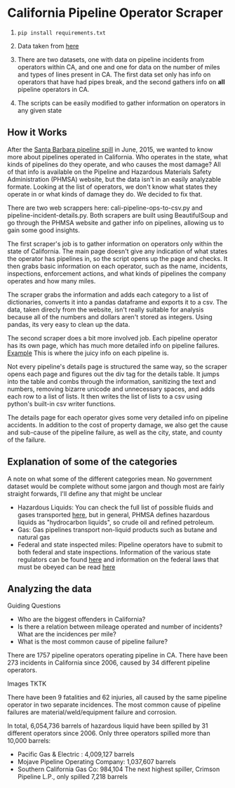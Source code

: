 California Pipeline Operator Scraper 
====================================

1. ```pip install requirements.txt```

2. Data taken from [here](http://primis.phmsa.dot.gov/comm/reports/operator/OperatorListNoJS.html)

3. There are two datasets, one with data on pipeline incidents from operators within CA, and one and one for data on the number of miles and types of lines present in CA. The first data set only has info on operators that have had pipes break, and the second gathers info on **all** pipeline operators in CA.  

4. The scripts can be easily modified to gather information on operators in any given state

How it Works
------------
After the [Santa Barbara pipeline spill](http://www.scpr.org/news/2015/06/01/52117/things-to-know-about-the-california-oil-spill) in June, 2015, we wanted to know more about pipelines operated in California. Who operates in the state, what kinds of pipelines do they operate, and who causes the most damage? All of that info is available on the Pipeline and Hazardous Materials Safety Administration (PHMSA) website, but the data isn't in an easily analyzable formate. Looking at the list of operators, we don't know what states they operate in or what kinds of damage they do. We decided to fix that.

There are two web scrappers here: cali-pipeline-ops-to-csv.py and pipeline-incident-details.py. Both scrapers are built using BeautifulSoup and go through the PHMSA website and gather info on pipelines, allowing us to gain some good insights.

The first scraper's job is to gather information on operators only within the state of California. The main page doesn't give any indication of what states the operator has pipelines in, so the script opens up the page and checks. It then grabs basic information on each operator, such as the name, incidents, inspections, enforcement actions, and what kinds of pipelines the company operates and how many miles.

The scraper grabs the information and adds each category to a list of dictionaries, converts it into a pandas dataframe and exports it to a csv. The data, taken direcly from the website, isn't really suitable for analysis because all of the numbers and dollars aren't stored as integers. Using pandas, its very easy to clean up the data.

The second scraper does a bit more involved job. Each pipeline operator has its own page, which has much more detailed info on pipeline failures. [Example](http://primis.phmsa.dot.gov/comm/reports/operator/OperatorIM_opid_2616.html?nocache=2666#_Incidents_tab_4) This is where the juicy info on each pipeline is.

Not every pipeline's details page is structured the same way, so the scraper opens each page and figures out the div tag for the details table. It jumps into the table and combs through the information, sanitizing the text and numbers, removing bizarre unicode and unnecessary spaces, and adds each row to a list of lists. It then writes the list of lists to a csv using python's built-in csv writer functions.

The details page for each operator gives some very detailed info on pipeline accidents. In addition to the cost of property damage, we also get the cause and sub-cause of the pipeline failure, as well as the city, state, and county of the failure.

Explanation of some of the categories
------------------------------------
 
A note on what some of the different categories mean. No government dataset would be complete without some jargon and though most are fairly straight forwards, I'll define any that might be unclear
* Hazardous Liquids: You can check the full list of possible fluids and gases transported [here](http://primis.phmsa.dot.gov/comm/FactSheets/FSProductList.htm?nocache=2022), but in general, PHMSA defines hazardous liquids as "hydrocarbon liquids", so crude oil and refined petroleum. 
* Gas: Gas pipelines transport non-liquid products such as butane and natural gas
* Federal and state inspected miles: Pipeline operators have to submit to both federal and state inspections. Information of the various state regulators can be found [here](http://phmsa.dot.gov/pipeline/state-programs) and information on the federal laws that must be obeyed can be read [here](http://phmsa.dot.gov/pipeline/stateprograms/federalstateauthorities)

Analyzing the data 
------------------
Guiding Questions 
* Who are the biggest offenders in California?
* Is there a relation between mileage operated and number of incidents? What are the incidences per mile? 
* What is the most common cause of pipeline failure?

There are 1757 pipeline operators operating pipeline in CA. There have been 273 incidents in California since 2006, caused by 34 different pipeline operators. 

Images TKTK

There have been 9 fatalities and 62 injuries, all caused by the same pipeline operator in two separate incidences. The most common cause of pipeline failures are material/weld/equipment failure and corrosion. 

In total, 6,054,736 barrels of hazardous liquid have been spilled by 31 different operators since 2006. Only three operators spilled more than 10,000 barrels:
* Pacific Gas & Electric : 4,009,127 barrels
* Mojave Pipeline Operating Company: 1,037,607 barrels 
* Southern California Gas Co: 984,104
The next highest spiller, Crimson Pipeline L.P., only spilled 7,218 barrels 




